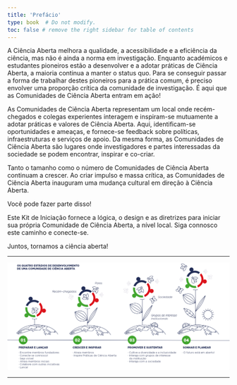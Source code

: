 ```yaml
---
title: 'Prefácio'
type: book  # Do not modify.
toc: false # remove the right sidebar for table of contents
---
```


A Ciência Aberta melhora a qualidade, a acessibilidade e a eficiência da ciência, mas não é ainda a norma em investigação. Enquanto académicos e estudantes pioneiros estão a desenvolver e a adotar práticas de Ciência Aberta, a maioria continua a manter o status quo. Para se conseguir passar a forma de trabalhar destes pioneiros para a prática comum, é preciso envolver uma proporção crítica da comunidade de investigação. É aqui que as Comunidades de Ciência Aberta entram em ação!

As Comunidades de Ciência Aberta representam um local onde recém-chegados e colegas experientes interagem e inspiram-se mutuamente a adotar práticas e valores de Ciência Aberta. Aqui, identificam-se oportunidades e ameaças, e fornece-se feedback sobre políticas, infraestruturas e serviços de apoio. Da mesma forma, as Comunidades de Ciência Aberta são lugares onde investigadores e partes interessadas da sociedade se podem encontrar, inspirar e co-criar.

Tanto o tamanho como o número de Comunidades de Ciência Aberta continuam a crescer. Ao criar impulso e massa crítica, as Comunidades de Ciência Aberta inauguram uma mudança cultural em direção à Ciência Aberta.

Você pode fazer parte disso!

Este Kit de Iniciação fornece a lógica, o design e as diretrizes para iniciar sua própria Comunidade de Ciência Aberta, a nível local. Siga connosco este caminho e conecte-se.

Juntos, tornamos a ciência aberta!

***

![As quatro etapas do desenvolvimento de uma comunidade científica aberta](./OSC-4-stages.png "As quatro etapas do desenvolvimento de uma comunidade científica aberta")

***
